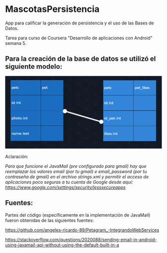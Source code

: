 # MascotasPersistencia

App para calificar la generación de persistencia y el uso de las Bases de Datos.

Tarea para curso de Coursera "Desarrollo de aplicaciones con Android" semana 5.   
  
  
Para la creación de la base de datos se utilizó el siguiente modelo:  
---

![](DatabaseModel.PNG)
  
  

  

  Aclaración:  

*Para que funcione el JavaMail (pre configurado para gmail) hay que reemplazar los valores email (por tu gmail) e email_password (por tu contraseña de gmail) en el archivo strings.xml y permitir el acceso de aplicaciones
poco seguras a tu cuenta de Google desde aquí: https://www.google.com/settings/security/lesssecureapps*
  
  
  
  
  Fuentes:  
--
Partes del código (específicamente en la implementación de JavaMail) fueron obtenidas de las siguientes fuentes:  

https://github.com/angeles-ricardo-89/Petagram_-IntegrandoWebServices  

https://stackoverflow.com/questions/2020088/sending-email-in-android-using-javamail-api-without-using-the-default-built-in-a  
